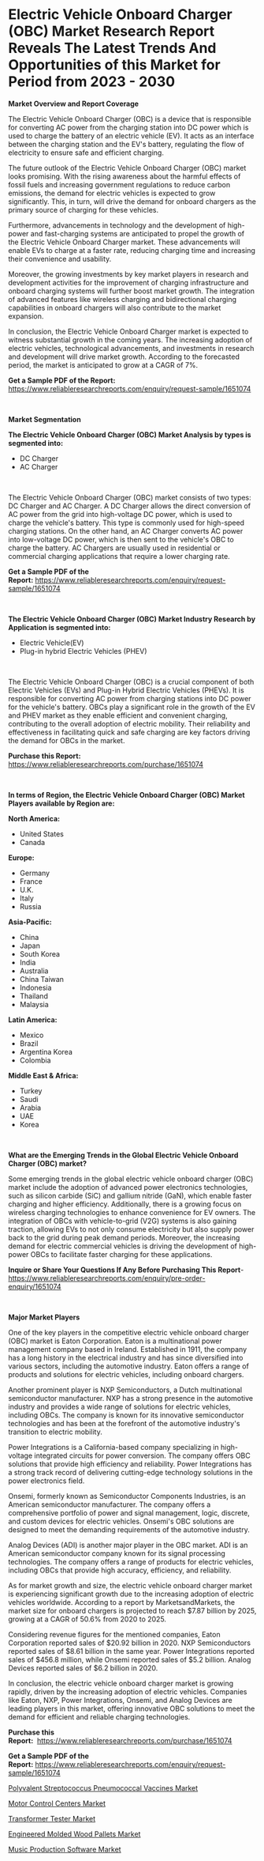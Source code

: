 <p><h1>Electric Vehicle Onboard Charger (OBC) Market Research Report Reveals The Latest Trends And Opportunities of this Market for Period from 2023 - 2030</h1></p><p><strong>Market Overview and Report Coverage</strong></p>
<p><p>The Electric Vehicle Onboard Charger (OBC) is a device that is responsible for converting AC power from the charging station into DC power which is used to charge the battery of an electric vehicle (EV). It acts as an interface between the charging station and the EV's battery, regulating the flow of electricity to ensure safe and efficient charging.</p><p>The future outlook of the Electric Vehicle Onboard Charger (OBC) market looks promising. With the rising awareness about the harmful effects of fossil fuels and increasing government regulations to reduce carbon emissions, the demand for electric vehicles is expected to grow significantly. This, in turn, will drive the demand for onboard chargers as the primary source of charging for these vehicles.</p><p>Furthermore, advancements in technology and the development of high-power and fast-charging systems are anticipated to propel the growth of the Electric Vehicle Onboard Charger market. These advancements will enable EVs to charge at a faster rate, reducing charging time and increasing their convenience and usability.</p><p>Moreover, the growing investments by key market players in research and development activities for the improvement of charging infrastructure and onboard charging systems will further boost market growth. The integration of advanced features like wireless charging and bidirectional charging capabilities in onboard chargers will also contribute to the market expansion.</p><p>In conclusion, the Electric Vehicle Onboard Charger market is expected to witness substantial growth in the coming years. The increasing adoption of electric vehicles, technological advancements, and investments in research and development will drive market growth. According to the forecasted period, the market is anticipated to grow at a CAGR of 7%.</p></p>
<p><strong>Get a Sample PDF of the Report:</strong> <a href="https://www.reliableresearchreports.com/enquiry/request-sample/1651074">https://www.reliableresearchreports.com/enquiry/request-sample/1651074</a></p>
<p>&nbsp;</p>
<p><strong>Market Segmentation</strong></p>
<p><strong>The Electric Vehicle Onboard Charger (OBC) Market Analysis by types is segmented into:</strong></p>
<p><ul><li>DC Charger</li><li>AC Charger</li></ul></p>
<p>&nbsp;</p>
<p><p>The Electric Vehicle Onboard Charger (OBC) market consists of two types: DC Charger and AC Charger. A DC Charger allows the direct conversion of AC power from the grid into high-voltage DC power, which is used to charge the vehicle's battery. This type is commonly used for high-speed charging stations. On the other hand, an AC Charger converts AC power into low-voltage DC power, which is then sent to the vehicle's OBC to charge the battery. AC Chargers are usually used in residential or commercial charging applications that require a lower charging rate.</p></p>
<p><strong>Get a Sample PDF of the Report:</strong>&nbsp;<a href="https://www.reliableresearchreports.com/enquiry/request-sample/1651074">https://www.reliableresearchreports.com/enquiry/request-sample/1651074</a></p>
<p>&nbsp;</p>
<p><strong>The Electric Vehicle Onboard Charger (OBC) Market Industry Research by Application is segmented into:</strong></p>
<p><ul><li>Electric Vehicle(EV)</li><li>Plug-in hybrid Electric Vehicles (PHEV)</li></ul></p>
<p>&nbsp;</p>
<p><p>The Electric Vehicle Onboard Charger (OBC) is a crucial component of both Electric Vehicles (EVs) and Plug-in Hybrid Electric Vehicles (PHEVs). It is responsible for converting AC power from charging stations into DC power for the vehicle's battery. OBCs play a significant role in the growth of the EV and PHEV market as they enable efficient and convenient charging, contributing to the overall adoption of electric mobility. Their reliability and effectiveness in facilitating quick and safe charging are key factors driving the demand for OBCs in the market.</p></p>
<p><strong>Purchase this Report:</strong>&nbsp; <a href="https://www.reliableresearchreports.com/purchase/1651074">https://www.reliableresearchreports.com/purchase/1651074</a></p>
<p>&nbsp;</p>
<p><strong>In terms of Region, the Electric Vehicle Onboard Charger (OBC) Market Players available by Region are:</strong></p>
<p>
    <p> <strong> North America: </strong>
        <ul>
            <li>United States</li>
            <li>Canada</li>
        </ul>
        </p> 
    <p> <strong> Europe: </strong>
        <ul>
            <li>Germany</li>
            <li>France</li>
            <li>U.K.</li>
            <li>Italy</li>
            <li>Russia</li>
        </ul>
        </p> 
    <p> <strong> Asia-Pacific: </strong>
        <ul>
            <li>China</li>
            <li>Japan</li>
            <li>South Korea</li>
            <li>India</li>
            <li>Australia</li>
            <li>China Taiwan</li>
            <li>Indonesia</li>
            <li>Thailand</li>
            <li>Malaysia</li>
        </ul>
        </p> 
    <p> <strong> Latin America: </strong>
        <ul>
            <li>Mexico</li>
            <li>Brazil</li>
            <li>Argentina Korea</li>
            <li>Colombia</li>
        </ul>
        </p> 
    <p> <strong> Middle East & Africa: </strong>
        <ul>
            <li>Turkey</li>
            <li>Saudi</li>
            <li>Arabia</li>
            <li>UAE</li>
            <li>Korea</li>
        </ul>
    </p>
    </p>
<p>&nbsp;</p>
<p><strong>What are the Emerging Trends in the Global Electric Vehicle Onboard Charger (OBC) market?</strong></p>
<p><p>Some emerging trends in the global electric vehicle onboard charger (OBC) market include the adoption of advanced power electronics technologies, such as silicon carbide (SiC) and gallium nitride (GaN), which enable faster charging and higher efficiency. Additionally, there is a growing focus on wireless charging technologies to enhance convenience for EV owners. The integration of OBCs with vehicle-to-grid (V2G) systems is also gaining traction, allowing EVs to not only consume electricity but also supply power back to the grid during peak demand periods. Moreover, the increasing demand for electric commercial vehicles is driving the development of high-power OBCs to facilitate faster charging for these applications.</p></p>
<p><strong>Inquire or Share Your Questions If Any Before Purchasing This Report</strong>- <a href="https://www.reliableresearchreports.com/enquiry/pre-order-enquiry/1651074">https://www.reliableresearchreports.com/enquiry/pre-order-enquiry/1651074</a></p>
<p>&nbsp;</p>
<p><strong>Major Market Players</strong></p>
<p><p>One of the key players in the competitive electric vehicle onboard charger (OBC) market is Eaton Corporation. Eaton is a multinational power management company based in Ireland. Established in 1911, the company has a long history in the electrical industry and has since diversified into various sectors, including the automotive industry. Eaton offers a range of products and solutions for electric vehicles, including onboard chargers.</p><p>Another prominent player is NXP Semiconductors, a Dutch multinational semiconductor manufacturer. NXP has a strong presence in the automotive industry and provides a wide range of solutions for electric vehicles, including OBCs. The company is known for its innovative semiconductor technologies and has been at the forefront of the automotive industry's transition to electric mobility.</p><p>Power Integrations is a California-based company specializing in high-voltage integrated circuits for power conversion. The company offers OBC solutions that provide high efficiency and reliability. Power Integrations has a strong track record of delivering cutting-edge technology solutions in the power electronics field.</p><p>Onsemi, formerly known as Semiconductor Components Industries, is an American semiconductor manufacturer. The company offers a comprehensive portfolio of power and signal management, logic, discrete, and custom devices for electric vehicles. Onsemi's OBC solutions are designed to meet the demanding requirements of the automotive industry.</p><p>Analog Devices (ADI) is another major player in the OBC market. ADI is an American semiconductor company known for its signal processing technologies. The company offers a range of products for electric vehicles, including OBCs that provide high accuracy, efficiency, and reliability.</p><p>As for market growth and size, the electric vehicle onboard charger market is experiencing significant growth due to the increasing adoption of electric vehicles worldwide. According to a report by MarketsandMarkets, the market size for onboard chargers is projected to reach $7.87 billion by 2025, growing at a CAGR of 50.6% from 2020 to 2025.</p><p>Considering revenue figures for the mentioned companies, Eaton Corporation reported sales of $20.92 billion in 2020. NXP Semiconductors reported sales of $8.61 billion in the same year. Power Integrations reported sales of $456.8 million, while Onsemi reported sales of $5.2 billion. Analog Devices reported sales of $6.2 billion in 2020.</p><p>In conclusion, the electric vehicle onboard charger market is growing rapidly, driven by the increasing adoption of electric vehicles. Companies like Eaton, NXP, Power Integrations, Onsemi, and Analog Devices are leading players in this market, offering innovative OBC solutions to meet the demand for efficient and reliable charging technologies.</p></p>
<p><strong>Purchase this Report:</strong>&nbsp;&nbsp;<a href="https://www.reliableresearchreports.com/purchase/1651074">https://www.reliableresearchreports.com/purchase/1651074</a></p>
<p></p>
<p><strong>Get a Sample PDF of the Report:</strong>&nbsp;<a href="https://www.reliableresearchreports.com/enquiry/request-sample/1651074">https://www.reliableresearchreports.com/enquiry/request-sample/1651074</a></p>
<p><p><a href="https://github.com/rexevange/Market-Research-Report-List-1/blob/main/polyvalent-streptococcus-pneumococcal-vaccines-market.md">Polyvalent Streptococcus Pneumococcal Vaccines Market</a></p><p><a href="https://medium.com/@guyskiles1918/motor-control-centers-market-size-growth-forecast-2023-2030-63e014d95965">Motor Control Centers Market</a></p><p><a href="https://www.linkedin.com/pulse/transformer-tester-market-challenges-opportunities-growth-wj7yc/">Transformer Tester Market</a></p><p><a href="https://github.com/FassouRP/Market-Research-Report-List-1/blob/main/engineered-molded-wood-pallets-market.md">Engineered Molded Wood Pallets Market</a></p><p><a href="https://medium.com/@markuspagac2023/music-production-software-market-analysis-its-cagr-market-segmentation-and-global-industry-cefffa01e752">Music Production Software Market</a></p></p>